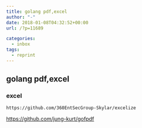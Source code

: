 ```yaml
---
title: golang pdf,excel
author: "-"
date: 2018-01-08T04:32:52+00:00
url: /?p=11689

categories:
  - inbox
tags:
  - reprint
---
```

## golang pdf,excel

### excel 
    https://github.com/360EntSecGroup-Skylar/excelize


https://github.com/jung-kurt/gofpdf